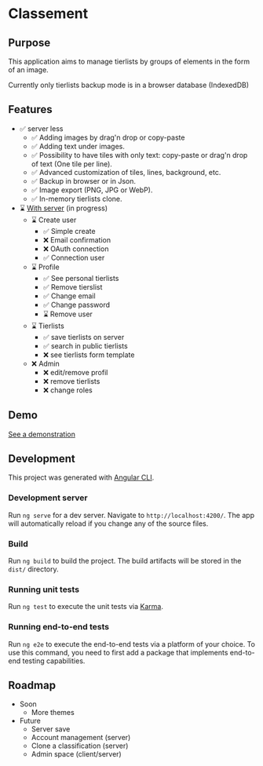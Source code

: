 # Classement

## Purpose

This application aims to manage tierlists by groups of elements in the form of an image.

Currently only tierlists backup mode is in a browser database (IndexedDB)

## Features

-   ✅ server less
    -   ✅ Adding images by drag'n drop or copy-paste
    -   ✅ Adding text under images.
    -   ✅ Possibility to have tiles with only text: copy-paste or drag'n drop of text (One tile per line).
    -   ✅ Advanced customization of tiles, lines, background, etc.
    -   ✅ Backup in browser or in Json.
    -   ✅ Image export (PNG, JPG or WebP).
    -   ✅ In-memory tierlists clone.
-   ⌛ [With server](https://git.ikilote.net/classement/serveur) (in progress)
    -   ⌛ Create user
        -   ✅ Simple create
        -   ❌ Email confirmation
        -   ❌ OAuth connection
        -   ✅ Connection user
    -   ⌛ Profile
        -   ✅ See personal tierlists
        -   ✅ Remove tierslist
        -   ✅ Change email
        -   ✅ Change password
        -   ⌛ Remove user
    -   ⌛ Tierlists
        -   ✅ save tierlists on server
        -   ✅ search in public tierlists
        -   ❌ see tierlists form template
    -   ❌ Admin
        -   ❌ edit/remove profil
        -   ❌ remove tierlists
        -   ❌ change roles

## Demo

[See a demonstration](https://classement.ikilote.net/)

## Development

This project was generated with [Angular CLI](https://github.com/angular/angular-cli).

### Development server

Run `ng serve` for a dev server. Navigate to `http://localhost:4200/`. The app will automatically reload if you change any of the source files.

### Build

Run `ng build` to build the project. The build artifacts will be stored in the `dist/` directory.

### Running unit tests

Run `ng test` to execute the unit tests via [Karma](https://karma-runner.github.io).

### Running end-to-end tests

Run `ng e2e` to execute the end-to-end tests via a platform of your choice. To use this command, you need to first add a package that implements end-to-end testing capabilities.

## Roadmap

-   Soon
    -   More themes
-   Future
    -   Server save
    -   Account management (server)
    -   Clone a classification (server)
    -   Admin space (client/server)
